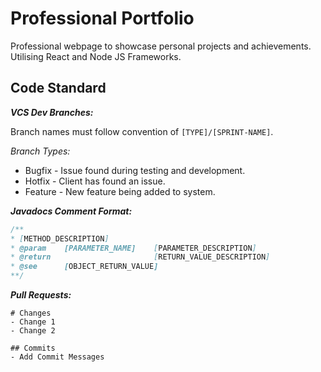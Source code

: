 # Professional Portfolio
Professional webpage to showcase personal projects and achievements.
Utilising React and Node JS Frameworks.



## Code Standard

***VCS Dev Branches:***

Branch names must follow convention of `[TYPE]/[SPRINT-NAME]`.

*Branch Types:*

- Bugfix - Issue found during testing and development.
- Hotfix - Client has found an issue.
- Feature - New feature being added to system.

***Javadocs Comment Format:***

```java
/**
* [METHOD_DESCRIPTION]
* @param    [PARAMETER_NAME]    [PARAMETER_DESCRIPTION]
* @return                       [RETURN_VALUE_DESCRIPTION]
* @see      [OBJECT_RETURN_VALUE]
**/
```

***Pull Requests:***

```
# Changes
- Change 1
- Change 2

## Commits
- Add Commit Messages
```
